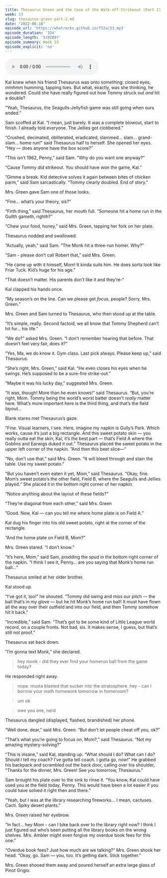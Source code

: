 ```yaml
---
title: Thesaurus Green and the Case of the Walk-off Strikeout (Part 2)
week: 33
slug: thesaurus-green-part-2.md
date: "2022-08-18"
episode_url: 'https://whatrocks.github.io/f52a/33.mp3'
episode_duration: '324'
episode_length: '5192097'
episode_summary: Week 33
episode_explicit: 'no'
---
```


<audio controls="controls">
  <source type="audio/mp3" src="https://whatrocks.github.io/f52a/33.mp3"></source>
</audio>

Kal knew when his friend Thesaurus was onto something: closed eyes, *mmhmm* humming, tapping toes. But what, exactly, was she thinking, he wondered. Could she have really figured out how Tommy struck out *and* hit a double? 

“Yeah, Thesaurus, the Seagulls-Jellyfish game was still going when ours ended.”

Sam scoffed at Kal. “I mean, just barely. It was a complete blowout, start to finish. I already told everyone. The Jellies got clobbered.”

“Crushed, decimated, obliterated, eradicated, slammed… slam… grand-slam… home run!” said Thesaurus half to herself. She opened her eyes. “Hey — does anyone have the box score?”

“This isn’t 1962, Penny,” said Sam. “Why do you want one anyway?”

“Cause Tommy *did* strikeout. You should have won the game, Kal.”

”Gimme a break. Kid detective solves it again between bites of chicken parm,” said Sam sarcastically. “Tommy clearly doubled. End of story.”

Mrs. Green gave Sam one of those looks.

“Fine… what’s your theory, sis?”

“Firth thing,” said Thesaurus, her mouth full. “Someone hit a home run in the Gullth gameth, righth?”

“Chew your food, honey,” said Mrs. Green, tapping her fork on her plate. 

Thesaurus nodded and swallowed.

“Actually, yeah,” said Sam. ”The Monk hit a three-run homer. Why?”

“Sam - please don’t call Robert that,” said Mrs. Green.

“He came up with it himself, Mom! It kinda suits him. He does sorta look like Friar Tuck. Kid’s huge for his age.”

“That doesn’t matter. His parents don’t like it and they’re-“

Kal clapped his hands once.

“My season’s on the line. Can we please get *focus*, people? Sorry, Mrs. Green.”

Mrs. Green and Sam turned to Thesaurus, who then stood up at the table.

“It’s simple, really. Second factoid, we all know that Tommy Shepherd can’t hit for… his life.”

“We do?” asked Mrs. Green. “I don’t remember hearing that before. That doesn’t feel very fair, does it?”

“Yes, Ma, we do know it. Gym class. Last pick always. Please keep up,” said Thesaurus.

“She’s right, Mrs. Green,” said Kal. “He even closes his eyes when he swings. He’s supposed to be a sure-fire strike-out.”

“Maybe it was his lucky day,” suggested Mrs. Green. 

“It was, though! More than he even knows!” said Thesaurus. “But, you’re right, Mom. Tommy being the world’s worst batter doesn’t *really* matter here. What’s more important here is the third thing, and that’s the field *layout…*

Blank stares met Thesaurus’s gaze.

“Fine. Visual learners, I see. Here, imagine my napkin is Gully’s Park. Which works, cause it’s just a big rectangle. And this sweet potato skin — you really outta eat the skin, Kal, it’s the best part — that’s Field A where the Goblins and Earwigs duked it out.” Thesaurus placed the sweet potato in the upper left corner of the napkin. ”And then this beet slice—“

“No, don’t use that,” said Mrs. Green. “It will bleed through and stain the table. Use my sweet potato.”

“But you haven’t even eaten it yet, Mom,” said Thesaurus. “Okay, fine. Mom’s sweet potato’s the other field, Field B, where the Seagulls and Jellies played.“ She placed it in the bottom right corner of her napkin. 

“Notice anything about the layout of these fields?”

“They’re diagonal from each other,” said Mrs. Green

”Good. Now, Kal — can you tell me where home plate is on Field A.”

Kal dug his finger into his old sweet potato, right at the corner of the rectangle.

“And the home plate on Field B, Mom?”

Mrs. Green stared. “I don’t know.”

“It’s here, Mom,” said Sam, prodding the spud in the bottom right corner of the napkin. “I think I see it, Penny… are you saying that Monk’s home run ball…”

Thesaurus smiled at her older brother.

Kal stood up.

“I’ve got it, too!” he shouted. “Tommy did swing and miss our pitch — the ball that’s in my glove — but he hit Monk’s home run ball! It must have flown all the way over their outfield and into our field, and then Tommy somehow hit it back.”

“Incredible,” said Sam. “That’s got to be some kind of Little League world record, on a couple fronts. Not bad, sis. It makes sense, I guess, but that’s still not proof.“

Thesaurus sat back down.

“I’m gonna text Monk,” she declared.

> hey monk - did they ever find your homerun ball from the game today?

He responded right away.

> nope. musta blasted that sucker into the stratosphere. hey - can I borrow your math homework tomorrow in homeroom? 

 > um ok

> owe you one, nerd

Thesaurus dangled (displayed, flashed, brandished) her phone.

“Well done, dear,” said Mrs. Green. “But don’t let people cheat off you, ok?”

“That’s what you’re going to focus on, Mom?,” said Thesaurus. “Not my amazing mystery-solving?”

“This is insane,” said Kal, standing up. “What should I do? What can I do? Should I tell my coach? I’ve gotta tell coach. I gotta go, now!” He grabbed his backpack and scrambled out the back door, calling over his shoulder, “Thanks for the dinner, Mrs. Green! See you tomorrow, Thesaurus.”

Sam brought his plate over to the sink to rinse it. “You know, Kal could have used you at the field today, Penny. This would have been a lot easier if you could have solved it right then and there.”

“Yeah, but I was at the library researching fireworks… I mean, cactuses. Cacti. Spiky desert plants.”

Mrs. Green raised her eyebrow.

”In fact… hey Mom - can I bike back over to the library right now? I think I just figured out who’s been putting all the library books on the wrong shelves. Mrs. Ambler might even forgive my overdue book fees for this one.”

“Overdue book fees? Just how much are we talking?” Mrs. Green shook her head. “Okay, go. Sam — you, too. It’s getting dark. Stick together.” 

Mrs. Green shooed them away and poured herself an extra large glass of Pinot Grigio.

